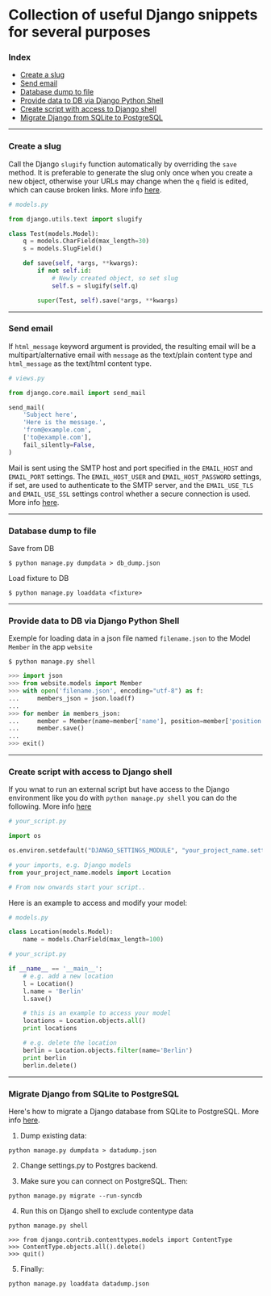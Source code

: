 # Collection of useful Django snippets for several purposes

### Index
* [Create a slug](#create-a-slug)
* [Send email](#send-email)
* [Database dump to file](#database-dump-to-file)
* [Provide data to DB via Django Python Shell](#provide-data-to-db-via-django-python-shell)
* [Create script with access to Django shell](#create-script-with-access-to-django-shell)
* [Migrate Django from SQLite to PostgreSQL](#migrate-django-from-sqlite-to-postgresql)

---

### Create a slug
Call the Django `slugify` function automatically by overriding the `save` method. It is preferable to generate the slug only once when you create a new object, otherwise your URLs may change when the `q` field is edited, which can cause broken links. More info [here](https://stackoverflow.com/questions/837828/how-do-i-create-a-slug-in-django).

```python
# models.py

from django.utils.text import slugify

class Test(models.Model):
    q = models.CharField(max_length=30)
    s = models.SlugField()

    def save(self, *args, **kwargs):
        if not self.id:
            # Newly created object, so set slug
            self.s = slugify(self.q)

        super(Test, self).save(*args, **kwargs)
```

---

### Send email
If `html_message` keyword argument is provided, the resulting email will be a multipart/alternative email with `message` as the text/plain content type and `html_message` as the text/html content type. 

```python
# views.py

from django.core.mail import send_mail

send_mail(
    'Subject here',
    'Here is the message.',
    'from@example.com',
    ['to@example.com'],
    fail_silently=False,
)
```

Mail is sent using the SMTP host and port specified in the `EMAIL_HOST` and `EMAIL_PORT` settings. The `EMAIL_HOST_USER` and `EMAIL_HOST_PASSWORD` settings, if set, are used to authenticate to the SMTP server, and the `EMAIL_USE_TLS` and `EMAIL_USE_SSL` settings control whether a secure connection is used. More info [here](https://docs.djangoproject.com/en/2.1/topics/email/).

---

### Database dump to file
Save from DB
```
$ python manage.py dumpdata > db_dump.json
```

Load fixture to DB
```
$ python manage.py loaddata <fixture>
```

---

### Provide data to DB via Django Python Shell
Exemple for loading data in a json file named `filename.json` to the Model `Member` in the app `website`

```
$ python manage.py shell
```

```python
>>> import json
>>> from website.models import Member
>>> with open('filename.json', encoding="utf-8") as f:
...     members_json = json.load(f)
...
>>> for member in members_json:
...     member = Member(name=member['name'], position=member['position'], alumni=member['alumni'])
...     member.save()
...
>>> exit()
```

---

### Create script with access to Django shell
If you wnat to run an external script but have access to the Django environment like you do with `python manage.py shell` you can do the following. More info [here](https://stackoverflow.com/questions/8047204/django-script-to-access-model-objects-without-using-manage-py-shell)

```python
# your_script.py

import os

os.environ.setdefault("DJANGO_SETTINGS_MODULE", "your_project_name.settings")

# your imports, e.g. Django models
from your_project_name.models import Location

# From now onwards start your script..
```

Here is an example to access and modify your model:
```python
# models.py

class Location(models.Model):
    name = models.CharField(max_length=100)
```

```python
# your_script.py

if __name__ == '__main__':    
    # e.g. add a new location
    l = Location()
    l.name = 'Berlin'
    l.save()

    # this is an example to access your model
    locations = Location.objects.all()
    print locations

    # e.g. delete the location
    berlin = Location.objects.filter(name='Berlin')
    print berlin
    berlin.delete()
```
---

### Migrate Django from SQLite to PostgreSQL

Here's how to migrate a Django database from SQLite to PostgreSQL. More info [here](https://stackoverflow.com/questions/3034910/whats-the-best-way-to-migrate-a-django-db-from-sqlite-to-mysql).

1) Dump existing data:
```
python manage.py dumpdata > datadump.json
```

2) Change settings.py to Postgres backend.

3) Make sure you can connect on PostgreSQL. Then:
```
python manage.py migrate --run-syncdb
```

4) Run this on Django shell to exclude contentype data
```
python manage.py shell
```
```
>>> from django.contrib.contenttypes.models import ContentType
>>> ContentType.objects.all().delete()
>>> quit()
````

5) Finally:
```
python manage.py loaddata datadump.json
```
